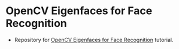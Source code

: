 # OpenCV Eigenfaces for Face Recognition
- Repository for [OpenCV Eigenfaces for Face Recognition](https://www.pyimagesearch.com/2021/05/10/opencv-eigenfaces-for-face-recognition/) tutorial.
